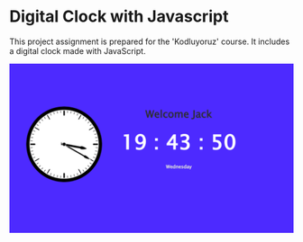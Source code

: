 # Digital Clock with Javascript

This project assignment is prepared for the 'Kodluyoruz' course. It includes a digital clock made with JavaScript.


![preview image](preview.png)